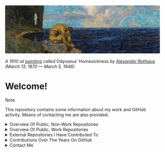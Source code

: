 
![Odysseus_Homesickness_by_Alexander_Rothaug_1910](https://github.com/O957/O957/raw/main/profile/Odysseus_Homesickness_by_Alexander_Rothaug_1910_edit.jpg)

_A 1910 oil [painting](https://commons.wikimedia.org/wiki/File:Alexander_rothaug,_ulisse,_nostalgia_della_patria,_1910_(the_jack_daulton_collection)_02.jpg) called_
Odysseus’ Homesickness _by [Alexander Rothaug](https://de.wikipedia.org/wiki/Alexander_Rothaug) (March 13, 1870 — March 5, 1946)._


# Welcome!

> [!NOTE]
>
> This repository contains some information about my work and GitHub activity. Means of contacting me are also provided.

<details markdown=1>

<summary> Overview Of Public, Non-Work Repositories </summary>

## Active

| Repository &emsp;| Description |
|:---|:---|
| [`O957 `](https://github.com/O957/O957) | The author's personal GitHub profile. Contained therein are some resources and decisions that the author has made concerning his use of GitHub. This repository exists as a place for onlookers to provide the author with feedback.  |
| [`O957-Template`](https://github.com/O957/O957-Template) | A template I find useful for setting up Python and R repositories.  |
| [`paleo-labels`](https://github.com/O957/paleo-labels) | A Python package for writing precisely formatted labels for natural specimens and related items, such as collections and excursions. |
| [`Anki-Decks`](https://github.com/O957/Anki-Decks) | The author's personal Anki workflow, making use of genanki.  |
| [`Re-Wittmann-TDWMFC-2024`](https://github.com/O957/Re-Wittmann-TDWMFC-2024) | A partial replication in Python of the 2024 paper (The Demographic-Wealth model for cliodynamics) by Wittmann and Kuehn.   |
| [`Programming-Protocols`](https://github.com/O957/Programming-Protocols) | Protocols for programming that I attempt to abide by.   |
| [`Genetic-Evolution-Tournament`](https://github.com/O957/Genetic-Evolution-Tournament) | A Metaculus human judgment forecasting tournament established to generate forecasts and scenarios pertaining to the use of human genetic and reproductive technologies for treatment and enhancement. (Note: this has been transferred to another individual)  |
| [`sort-by-citations`](https://github.com/O957/sort-by-citations) | A streamlit application which uses pyalex (via OpenAlex) find the top N academic resources by citation count for researcher or keyword searches. |
| [`fossil-species-references`](https://github.com/O957/fossil-species-references) | Streamlit application and standalone Python script for retrieving original publication data for fauna using the Paleobiology Database.  |
| [`awesome-astrobiology`](https://github.com/O957/awesome-astrobiology) | A curated list of awesome resources for astrobiology. |
| [`awesome-cliodynamics`](https://github.com/O957/awesome-cliodynamics) | A curated list of awesome resources for cliodynamics. |
| [`awesome-genetic-engineering`](https://github.com/O957/awesome-genetic-engineering) | A curated list of awesome resources for genetic engineering. |
| [`awesome-infectious-disease-modeling`](https://github.com/O957/awesome-infectious-disease-modeling) | A curated list of awesome resources for infectious disease modeling.|
| [`awesome-paleontology`](https://github.com/O957/awesome-paleontology) | A curated list of awesome resources for paleontology. |
| [`awesome-preimplantation-genetic-diagnosis`](https://github.com/O957/awesome-preimplantation-genetic-diagnosis) | A curated list of awesome resources for PGD, i.e. preimplantation genetic diagnosis. |
| [`awesome-geology`](https://github.com/O957/awesome-geology) | A curated list of awesome resources for geology. |

## Stale

| Repository &emsp;| Description |
|:---|:---|
| [`Quarto-Website-Materials`](https://github.com/O957/Quarto-Website-Materials) | Templates for Quarto websites (blog pages, projects, and data visualization dashboards) for the author to reference in his work.   |
| [`Personal-Helpers`](https://github.com/O957/Personal-Helpers) | The author's various templates for tasks in research and data science.   |
| [`Forecasting-Tornadoes `](https://github.com/O957/Forecasting-Tornadoes) | The authors' attempts at forecasting and modelling tornados in the US.   |
| [`Historical-Dynamics-Python`](https://github.com/O957/Historical-Dynamics-Python) | Implementations in Python using Diffrax of the models described in Peter Turchin's 2003 book Historical Dynamics.    |
| [`Mathematics-Artwork`](https://github.com/O957/Mathematics-Artwork) | The author's personal mathematical artworks.  |
| [`Aggregated-Model-Descriptions`](https://github.com/O957/Aggregated-Model-Descriptions) | This repository contains a website with descriptions and some documentation for models that the author and friends have built.  |


</details>






<details markdown=1>

<summary> Overview Of Public, Work Repositories </summary>

| Repository &emsp;| Description | Role |
|:---|:---|:---|
| [`forecasttools-py`](https://github.com/CDCgov/forecasttools-py) | A Python package for common pre- and post-processing operations done by CFA Predict for short term forecasting, nowcasting, and scenario modeling. | Admin |
| [`pyrenew`](https://github.com/CDCgov/PyRenew) | Python package for multi-signal Bayesian renewal modeling with JAX and NumPyro. | Developer |
| [`pyrenew-flu-light`](https://github.com/CDCgov/pyrenew-flu-light) | A replication in Python and PyRenew of a renewal model written in Epidemia for forecasting influenza hospital admissions. | Admin |
| [`covid19-forecast-hub `](https://github.com/CDCgov/covid19-forecast-hub) | A repository run by the US CDC to collect forecasts of weekly incident COVID-19 hospital admissions.  | Developer |
| [`hubverse-annotator`](https://github.com/CDCgov/hubverse-annotator) | Locally-hosted web application for visualization of hubverse formatted observations and model forecasts and for annotation of data and models. | Admin |
| [`rsv-forecast-hub `](https://github.com/CDCgov/rsv-forecast-hub) | A repository run by the Centers for Disease Control and Prevention (CDC) to collect forecasts of weekly incident respiratory syncytial virus (RSV) hospitalizations.  | Admin |


</details>


<details markdown=1>

<summary> External Repositories I Have Contributed To </summary>


| Repository &emsp;| Description |
|:---|:---|
| [`longevity-paper`](https://github.com/willtownes/longevity-paper) | Supporting code for the paper "Identifying Longevity Associated Genes by Integrating Gene Expression and Curated Annotations". |
| [`paleobioDB`](https://github.com/ropensci/paleobioDB) | R interface to the Paleobiology Database. |
| [`rphylopic`](https://github.com/palaeoverse/rphylopic) | Get Silhouettes of Organisms from PhyloPic.  |
| [`hubTemplate`](https://github.com/hubverse-org/hubTemplate) | Hubverse repository template. |
| [`pylabrobot`](https://github.com/PyLabRobot/pylabrobot) | interactive & hardware agnostic SDK for lab automation. |
| [`covid19-forecast-hub`](https://github.com/CDCgov/covid19-forecast-hub) | A repository run by the US CDC to collect forecasts of weekly incident COVID-19 hospital admissions.  |
| [`FluSight-forecast-hub`](https://github.com/cdcepi/FluSight-forecast-hub) | A repository to collect forecasts of weekly incident influenza hospital admissions. |

</details>



<details markdown=1>

<summary> Contributions Over The Years On GitHub </summary>

<br>


<details markdown=1>

<summary> 2025 </summary>

<br>

![](./assets/images/contributions_2025.png)

</details>




<details markdown=1>

<summary> 2024 </summary>

<br>

![](./assets/images/contributions_2024.png)

</details>




<details markdown=1>

<summary> 2023 </summary>

<br>

![](./assets/images/contributions_2023.png)

</details>




</details>



<details markdown=1>

<summary> Contact Me </summary>

<br>

To contact me with (greetings / criticism / advice / other remarks):

* Email [my-username] + [at-symbol] + [proton] + [dot-symbol] + [me]

Feel free also to create an [issue](https://github.com/O957/O957/issues) or [pull request](https://github.com/O957/O957/pulls) into this repository with (greetings / criticism / advice / other remarks).

I am open to conversation and co-working and to conducting data science projects (in geology, paleontology, genetics, human reproduction, metascience, cliodynamics, forecasting, AI safety) together.

</details>
